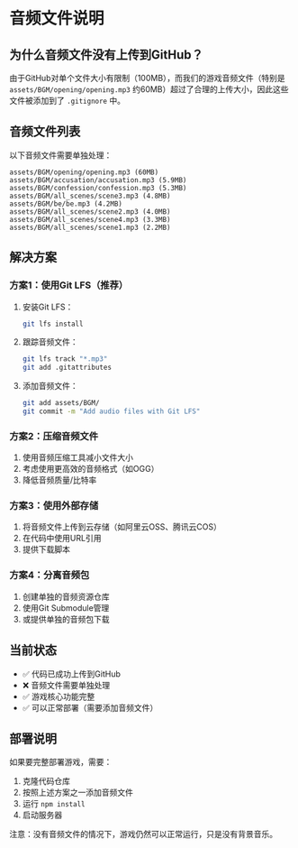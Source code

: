 # 音频文件说明

## 为什么音频文件没有上传到GitHub？

由于GitHub对单个文件大小有限制（100MB），而我们的游戏音频文件（特别是 `assets/BGM/opening/opening.mp3` 约60MB）超过了合理的上传大小，因此这些文件被添加到了 `.gitignore` 中。

## 音频文件列表

以下音频文件需要单独处理：

```
assets/BGM/opening/opening.mp3 (60MB)
assets/BGM/accusation/accusation.mp3 (5.9MB)
assets/BGM/confession/confession.mp3 (5.3MB)
assets/BGM/all_scenes/scene3.mp3 (4.8MB)
assets/BGM/be/be.mp3 (4.2MB)
assets/BGM/all_scenes/scene2.mp3 (4.0MB)
assets/BGM/all_scenes/scene4.mp3 (3.3MB)
assets/BGM/all_scenes/scene1.mp3 (2.2MB)
```

## 解决方案

### 方案1：使用Git LFS（推荐）

1. 安装Git LFS：
   ```bash
   git lfs install
   ```

2. 跟踪音频文件：
   ```bash
   git lfs track "*.mp3"
   git add .gitattributes
   ```

3. 添加音频文件：
   ```bash
   git add assets/BGM/
   git commit -m "Add audio files with Git LFS"
   ```

### 方案2：压缩音频文件

1. 使用音频压缩工具减小文件大小
2. 考虑使用更高效的音频格式（如OGG）
3. 降低音频质量/比特率

### 方案3：使用外部存储

1. 将音频文件上传到云存储（如阿里云OSS、腾讯云COS）
2. 在代码中使用URL引用
3. 提供下载脚本

### 方案4：分离音频包

1. 创建单独的音频资源仓库
2. 使用Git Submodule管理
3. 或提供单独的音频包下载

## 当前状态

- ✅ 代码已成功上传到GitHub
- ❌ 音频文件需要单独处理
- ✅ 游戏核心功能完整
- ✅ 可以正常部署（需要添加音频文件）

## 部署说明

如果要完整部署游戏，需要：

1. 克隆代码仓库
2. 按照上述方案之一添加音频文件
3. 运行 `npm install`
4. 启动服务器

注意：没有音频文件的情况下，游戏仍然可以正常运行，只是没有背景音乐。